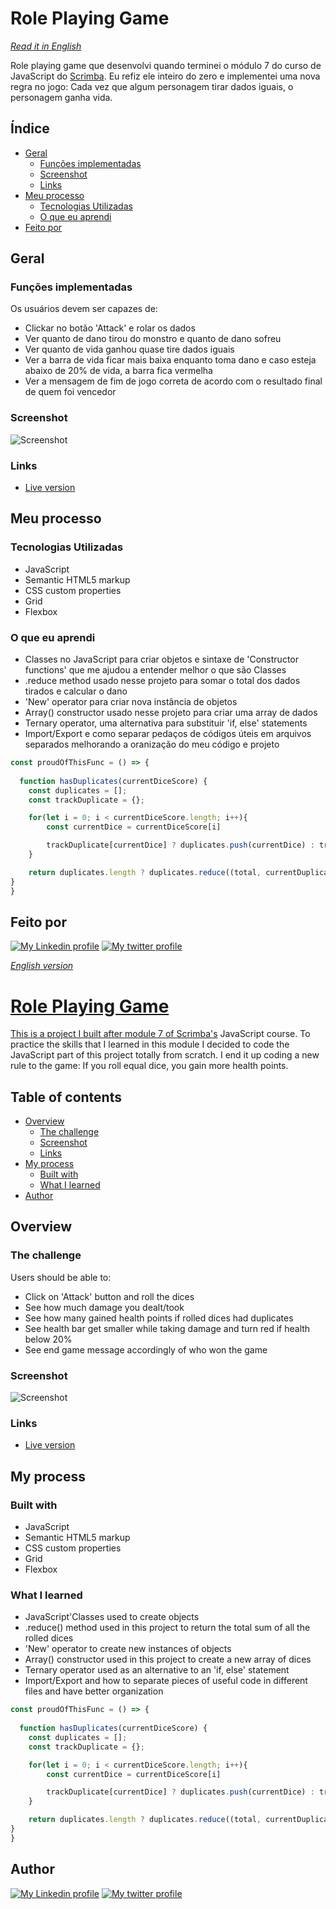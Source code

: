 # Role Playing Game
_[Read it in English](#English)_

Role playing game que desenvolvi quando terminei o módulo 7 do curso de JavaScript do [Scrimba](scrimba.com). Eu refiz ele inteiro do zero e implementei uma nova regra no jogo: Cada vez que algum personagem tirar dados iguais, o personagem ganha vida.

## Índice

- [Geral](#geral)
  - [Funções implementadas](#funções-implementadas)
  - [Screenshot](#screenshot)
  - [Links](#links)
- [Meu processo](#meu-processo)
  - [Tecnologias Utilizadas](#tecnologias-utilizadas)
  - [O que eu aprendi](#o-que-eu-aprendi)
- [Feito por](#feito-por)

## Geral

### Funções implementadas

Os usuários devem ser capazes de:

- Clickar no botão 'Attack' e rolar os dados
- Ver quanto de dano tirou do monstro e quanto de dano sofreu
- Ver quanto de vida ganhou quase tire dados iguais
- Ver a barra de vida ficar mais baixa enquanto toma dano e caso esteja abaixo de 20% de vida, a barra fica vermelha
- Ver a mensagem de fim de jogo correta de acordo com o resultado final de quem foi vencedor

### Screenshot

![Screenshot](/images/screenshot.png)

### Links

- [Live version](https://role-playing-game-sable.vercel.app)

## Meu processo

### Tecnologias Utilizadas

- JavaScript
- Semantic HTML5 markup
- CSS custom properties
- Grid
- Flexbox


### O que eu aprendi

- Classes no JavaScript para criar objetos e sintaxe de 'Constructor functions' que me ajudou a entender melhor o que são Classes
- .reduce method usado nesse projeto para somar o total dos dados tirados e calcular o dano
- 'New' operator para criar nova instância de objetos
- Array() constructor usado nesse projeto para criar uma array de dados
- Ternary operator, uma alternativa para substituir 'if, else' statements
- Import/Export e como separar pedaços de códigos úteis em arquivos separados melhorando a oranização do meu código e projeto

```js
const proudOfThisFunc = () => {
  
  function hasDuplicates(currentDiceScore) {
    const duplicates = [];
    const trackDuplicate = {};

    for(let i = 0; i < currentDiceScore.length; i++){
        const currentDice = currentDiceScore[i]

        trackDuplicate[currentDice] ? duplicates.push(currentDice) : trackDuplicate[currentDice] = true;
    }

    return duplicates.length ? duplicates.reduce((total, currentDuplicate) => total + currentDuplicate) : false;
}
}
```


## Feito por

<div>
  <a href="https://www.linkedin.com/in/ffernando-costa/?locale=en_US" target="_blank"><img src="https://img.shields.io/badge/-LinkedIn-%230077B5?style=for-the-badge&logo=linkedin&logoColor=white" alt="My Linkedin profile"></a>
  <a href="https://twitter.com/ffernandodev" target="_blank"><img src="https://img.shields.io/badge/Twitter-1DA1F2?style=for-the-badge&logo=twitter&logoColor=white" alt="My twitter profile"</a>
</div>



<div id="English">

_English version_

</div>

# Role Playing Game

This is a project I built after module 7 of [Scrimba's](scrimba.com) JavaScript course. To practice the skills that I learned in this module I decided to code the JavaScript part of this project totally from scratch. I end it up coding a new rule to the game: If you roll equal dice, you gain more health points.

## Table of contents

- [Overview](#overview)
  - [The challenge](#the-challenge)
  - [Screenshot](#screenshot)
  - [Links](#links)
- [My process](#my-process)
  - [Built with](#built-with)
  - [What I learned](#what-i-learned)
- [Author](#author)

## Overview

### The challenge

Users should be able to:

- Click on 'Attack' button and roll the dices
- See how much damage you dealt/took
- See how many gained health points if rolled dices had duplicates
- See health bar get smaller while taking damage and turn red if health below 20%
- See end game message accordingly of who won the game

### Screenshot

![Screenshot](/images/screenshot.png)

### Links

- [Live version](https://role-playing-game-sable.vercel.app)

## My process

### Built with

- JavaScript
- Semantic HTML5 markup
- CSS custom properties
- Grid
- Flexbox

### What I learned

- JavaScript'Classes used to create objects
- .reduce() method used in this project to return the total sum of all the rolled dices
- 'New' operator to create new instances of objects
- Array() constructor used in this project to create a new array of dices
- Ternary operator used as an alternative to an 'if, else' statement
- Import/Export and how to separate pieces of useful code in different files and have better organization

```js
const proudOfThisFunc = () => {
  
  function hasDuplicates(currentDiceScore) {
    const duplicates = [];
    const trackDuplicate = {};

    for(let i = 0; i < currentDiceScore.length; i++){
        const currentDice = currentDiceScore[i]

        trackDuplicate[currentDice] ? duplicates.push(currentDice) : trackDuplicate[currentDice] = true;
    }

    return duplicates.length ? duplicates.reduce((total, currentDuplicate) => total + currentDuplicate) : false;
}
}
```


## Author

<div>
  <a href="https://www.linkedin.com/in/ffernando-costa/?locale=en_US" target="_blank"><img src="https://img.shields.io/badge/-LinkedIn-%230077B5?style=for-the-badge&logo=linkedin&logoColor=white" alt="My Linkedin profile"></a>
  <a href="https://twitter.com/ffernandodev" target="_blank"><img src="https://img.shields.io/badge/Twitter-1DA1F2?style=for-the-badge&logo=twitter&logoColor=white" alt="My twitter profile"</a>
</div>
